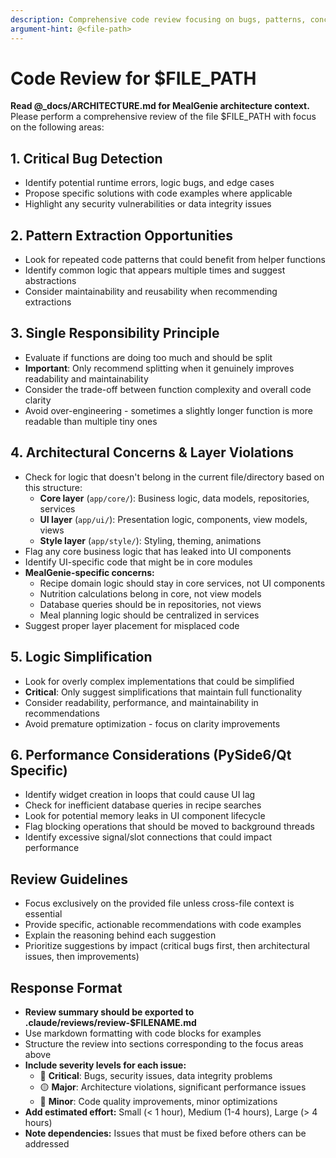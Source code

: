 ```yaml
---
description: Comprehensive code review focusing on bugs, patterns, concerns, and simplification
argument-hint: @<file-path>
---
```


# Code Review for $FILE_PATH
**Read @_docs/ARCHITECTURE.md for MealGenie architecture context.**
Please perform a comprehensive review of the file $FILE_PATH with focus on the following areas:

## 1. Critical Bug Detection
- Identify potential runtime errors, logic bugs, and edge cases
- Propose specific solutions with code examples where applicable
- Highlight any security vulnerabilities or data integrity issues

## 2. Pattern Extraction Opportunities
- Look for repeated code patterns that could benefit from helper functions
- Identify common logic that appears multiple times and suggest abstractions
- Consider maintainability and reusability when recommending extractions

## 3. Single Responsibility Principle
- Evaluate if functions are doing too much and should be split
- **Important**: Only recommend splitting when it genuinely improves readability and maintainability
- Consider the trade-off between function complexity and overall code clarity
- Avoid over-engineering - sometimes a slightly longer function is more readable than multiple tiny ones

## 4. Architectural Concerns & Layer Violations
- Check for logic that doesn't belong in the current file/directory based on this structure:
  - **Core layer** (`app/core/`): Business logic, data models, repositories, services
  - **UI layer** (`app/ui/`): Presentation logic, components, view models, views
  - **Style layer** (`app/style/`): Styling, theming, animations
- Flag any core business logic that has leaked into UI components
- Identify UI-specific code that might be in core modules
- **MealGenie-specific concerns:**
  - Recipe domain logic should stay in core services, not UI components
  - Nutrition calculations belong in core, not view models
  - Database queries should be in repositories, not views
  - Meal planning logic should be centralized in services
- Suggest proper layer placement for misplaced code

## 5. Logic Simplification
- Look for overly complex implementations that could be simplified
- **Critical**: Only suggest simplifications that maintain full functionality
- Consider readability, performance, and maintainability in recommendations
- Avoid premature optimization - focus on clarity improvements

## 6. Performance Considerations (PySide6/Qt Specific)
- Identify widget creation in loops that could cause UI lag
- Check for inefficient database queries in recipe searches
- Look for potential memory leaks in UI component lifecycle
- Flag blocking operations that should be moved to background threads
- Identify excessive signal/slot connections that could impact performance

## Review Guidelines
- Focus exclusively on the provided file unless cross-file context is essential
- Provide specific, actionable recommendations with code examples
- Explain the reasoning behind each suggestion
- Prioritize suggestions by impact (critical bugs first, then architectural issues, then improvements)

## Response Format
- **Review summary should be exported to .claude/reviews/review-$FILENAME.md**
- Use markdown formatting with code blocks for examples
- Structure the review into sections corresponding to the focus areas above
- **Include severity levels for each issue:**
  - 🔴 **Critical**: Bugs, security issues, data integrity problems
  - 🟡 **Major**: Architecture violations, significant performance issues
  - 🔵 **Minor**: Code quality improvements, minor optimizations
- **Add estimated effort:** Small (< 1 hour), Medium (1-4 hours), Large (> 4 hours)
- **Note dependencies:** Issues that must be fixed before others can be addressed
